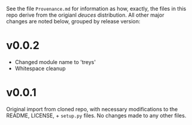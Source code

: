 See the file ``Provenance.md`` for information as how, exactly, the files in
this repo derive from the origianl *deuces* distribution.  All other major  
changes are noted below, grouped by release version:

v0.0.2
======
 - Changed module name to 'treys'
 - Whitespace cleanup 

v0.0.1
======

Original import from cloned repo, with necessary modifications to the README, 
LICENSE, + ``setup.py`` files.  No changes made to any other files.


